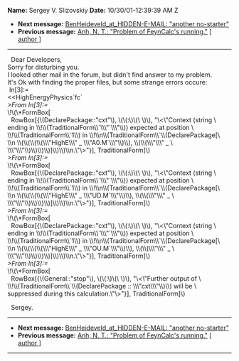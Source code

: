 **Name:** Sergey V. Slizovskiy
**Date:** 10/30/01-12:39:39 AM Z

  - **Next message:** [BenHeideveld_at_HIDDEN-E-MAIL: "another
    no-starter"](0063.html)
  - **Previous message:** [Anh, N. T.: "Problem of FeynCalc's
    running."](0061.html)
    [[ author ]](author.html#62)

-----

  Dear Developers,  
Sorry for disturbing you.  
I looked other mail in the forum, but didn't find answer to my
problem.  
It's Ok with finding the proper files, but some strange errors occure:  
 In[3]:=  
<<HighEnergyPhysics\`fc\`  
*\>From In[3]:=*  
\\\!\\(\\\*FormBox[  
  RowBox[{\\(DeclarePackage::"cxt"\\), \\(\\(:\\)\\(\\ \\)\\),
"\\\<\\"Context (string \\  
ending in \\\\\!\\\\(TraditionalForm\\\\\`\\\\\\"\`\\\\\\"\\\\))
expected at position \\  
\\\\\!\\\\(TraditionalForm\\\\\`1\\\\) in
\\\\\!\\\\n\\\\(TraditionalForm\\\\\`\\\\(DeclarePackage[\\  
\\\\n \\\\(\\\\(\\\\(\\\\(\\\\\\"HighE\\\\\\" \_
\\\\\\"A0.M\`\\\\\\"\\\\)\\\\), \\\\(\\\\(\\\\\\"\\\\\\" \_ \\  
\\\\\\"\\\\\\"\\\\)\\\\)\\\\)\\\\)]\\\\)\\\\)\\\\n.\\"\\\>"}],
TraditionalForm]\\)  
*\>From In[3]:=*  
\\\!\\(\\\*FormBox[  
  RowBox[{\\(DeclarePackage::"cxt"\\), \\(\\(:\\)\\(\\ \\)\\),
"\\\<\\"Context (string \\  
ending in \\\\\!\\\\(TraditionalForm\\\\\`\\\\\\"\`\\\\\\"\\\\))
expected at position \\  
\\\\\!\\\\(TraditionalForm\\\\\`1\\\\) in
\\\\\!\\\\n\\\\(TraditionalForm\\\\\`\\\\(DeclarePackage[\\  
\\\\n \\\\(\\\\(\\\\(\\\\(\\\\\\"HighE\\\\\\" \_
\\\\\\"UD.M\`\\\\\\"\\\\)\\\\), \\\\(\\\\(\\\\\\"\\\\\\" \_ \\  
\\\\\\"\\\\\\"\\\\)\\\\)\\\\)\\\\)]\\\\)\\\\)\\\\n.\\"\\\>"}],
TraditionalForm]\\)  
*\>From In[3]:=*  
\\\!\\(\\\*FormBox[  
  RowBox[{\\(DeclarePackage::"cxt"\\), \\(\\(:\\)\\(\\ \\)\\),
"\\\<\\"Context (string \\  
ending in \\\\\!\\\\(TraditionalForm\\\\\`\\\\\\"\`\\\\\\"\\\\))
expected at position \\  
\\\\\!\\\\(TraditionalForm\\\\\`1\\\\) in
\\\\\!\\\\n\\\\(TraditionalForm\\\\\`\\\\(DeclarePackage[\\  
\\\\n \\\\(\\\\(\\\\(\\\\(\\\\\\"HighE\\\\\\" \_
\\\\\\"OU.M\`\\\\\\"\\\\)\\\\), \\\\(\\\\(\\\\\\"\\\\\\" \_ \\  
\\\\\\"\\\\\\"\\\\)\\\\)\\\\)\\\\)]\\\\)\\\\)\\\\n.\\"\\\>"}],
TraditionalForm]\\)  
*\>From In[3]:=*  
\\\!\\(\\\*FormBox[  
  RowBox[{\\(General::"stop"\\), \\(\\(:\\)\\(\\ \\)\\),
"\\\<\\"Further output of \\  
\\\\\!\\\\(TraditionalForm\\\\\`\\\\(DeclarePackage ::
\\\\\\"cxt\\\\\\"\\\\)\\\\) will be \\  
suppressed during this calculation.\\"\\\>"}],
TraditionalForm]\\)  

  Sergey.  

-----

  - **Next message:** [BenHeideveld_at_HIDDEN-E-MAIL: "another
    no-starter"](0063.html)
  - **Previous message:** [Anh, N. T.: "Problem of FeynCalc's
    running."](0061.html)
    [[ author ]](author.html#62)

-----

